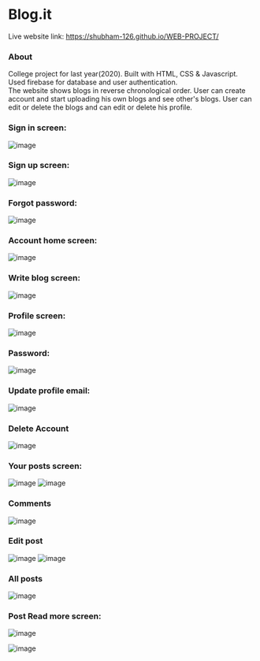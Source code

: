 # Blog.it

Live website link: https://shubham-126.github.io/WEB-PROJECT/

### About
College project for last year(2020). Built with HTML, CSS & Javascript. Used firebase for database and user authentication. <br>
The website shows blogs in reverse chronological order. User can create account and start uploading his own blogs and see other's blogs. User can edit or delete the blogs and can edit or delete his profile.

### Sign in screen:
![image](https://user-images.githubusercontent.com/73948769/229275783-87822898-45d2-46c8-9ed5-0463c279796e.png)

### Sign up screen:
![image](https://user-images.githubusercontent.com/73948769/229275799-e0387758-2dae-441f-9a28-1ff05bf5b7f4.png)

### Forgot password:
![image](https://user-images.githubusercontent.com/73948769/229275834-2853ce28-f443-462d-a44d-575e33ff3786.png)

### Account home screen:
![image](https://user-images.githubusercontent.com/73948769/229275910-923e4adb-a612-45df-9675-99060674bf05.png)

### Write blog screen:
![image](https://user-images.githubusercontent.com/73948769/229275929-9985ed5e-0b8e-4250-b873-0aba27e3df27.png)

### Profile screen:
![image](https://user-images.githubusercontent.com/73948769/229275945-5fac0fcd-6f7f-45c5-a8b0-196ee63fcf6e.png)

### Password:
![image](https://user-images.githubusercontent.com/73948769/229275950-8dd2fd5b-261f-4f70-8d5a-a0d50b9da600.png)

### Update profile email:
![image](https://user-images.githubusercontent.com/73948769/229275960-bdef9e42-e2c8-4559-a5bf-eb231571ba18.png)

### Delete Account 
![image](https://user-images.githubusercontent.com/73948769/229275966-389e73d4-ae92-4e9c-b34b-cd5f27c5534c.png)

### Your posts screen:
![image](https://user-images.githubusercontent.com/73948769/229275998-a266f91c-3f37-4507-8d57-0daf1ee36b08.png)
![image](https://user-images.githubusercontent.com/73948769/229276008-e42dcc4b-cbaa-4db1-a41d-74d5770591ae.png)

### Comments
![image](https://user-images.githubusercontent.com/73948769/229276030-6e105f8c-5db8-4423-89b5-1c5fba275aaf.png)

### Edit post
![image](https://user-images.githubusercontent.com/73948769/229276070-d889f5a2-b18b-4bfa-b56b-95dab139ddf1.png)
![image](https://user-images.githubusercontent.com/73948769/229276074-9c82fae7-0433-4a02-9be8-b5abdb0e5ba7.png)

### All posts
![image](https://user-images.githubusercontent.com/73948769/229276127-6cb82ff1-dd81-4d6c-8899-7550143a32d1.png)

### Post Read more screen:
![image](https://user-images.githubusercontent.com/73948769/229276165-5420c7d5-5593-4fb7-b7d7-46a95ce83425.png)

![image](https://user-images.githubusercontent.com/73948769/229276201-6abcaa46-e13e-42ed-814c-1df972d244ba.png)
